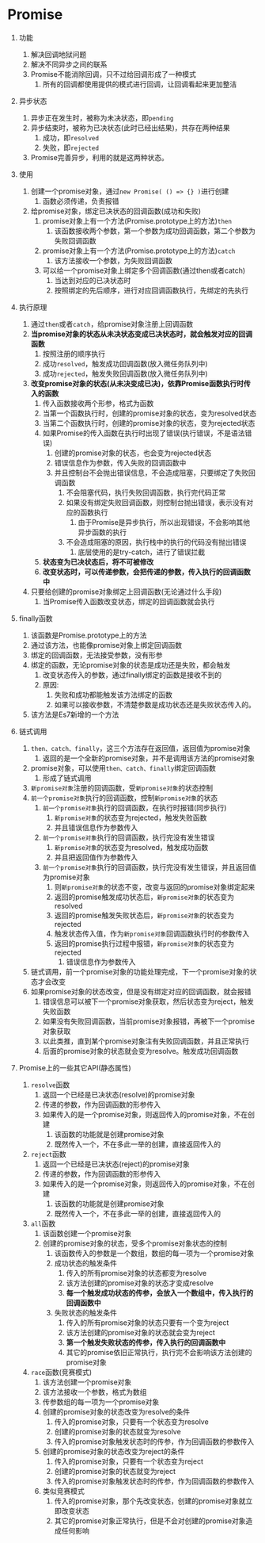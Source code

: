 # Promise


1. 功能
   1) 解决回调地狱问题
   2) 解决不同异步之间的联系
   3) Promise不能消除回调，只不过给回调形成了一种模式
      1) 所有的回调都使用提供的模式进行回调，让回调看起来更加整洁



2. 异步状态
   1) 异步正在发生时，被称为未决状态，即`pending`
   2) 异步结束时，被称为已决状态(此时已经出结果)，共存在两种结果
      1) 成功，即`resolved`
      2) 失败，即`rejected`
   3) Promise完善异步，利用的就是这两种状态。
    

3. 使用
   1) 创建一个promise对象，通过`new Promise( () => {} )`进行创建
      1) 函数必须传递，负责报错
   2) 给promise对象，绑定已决状态的回调函数(成功和失败)
      1) promise对象上有一个方法(Promise.prototype上的方法)`then`
         1) 该函数接收两个参数，第一个参数为成功回调函数，第二个参数为失败回调函数
      2) promise对象上有一个方法(Promise.prototype上的方法)`catch`
         1) 该方法接收一个参数，为失败回调函数
      3) 可以给一个promise对象上绑定多个回调函数(通过then或者catch)
         1) 当达到对应的已决状态时
         2) 按照绑定的先后顺序，进行对应回调函数执行，先绑定的先执行


4. 执行原理
   1) 通过`then`或者`catch`，给promise对象注册上回调函数
   2) **当promise对象的状态从未决状态变成已决状态时，就会触发对应的回调函数**
      1) 按照注册的顺序执行
      2) 成功`resolved`，触发成功回调函数(放入微任务队列中)
      3) 成功`rejected`，触发失败回调函数(放入微任务队列中)
   3) **改变promise对象的状态(从未决变成已决)，依靠Promise函数执行时传入的函数**
      1) 传入函数接收两个形参，格式为函数
      2) 当第一个函数执行时，创建的promise对象的状态，变为resolved状态
      3) 当第二个函数执行时，创建的promise对象的状态，变为rejected状态
      4) 如果Promise的传入函数在执行时出现了错误(执行错误，不是语法错误)
         1) 创建的promise对象的状态，也会变为rejected状态
         2) 错误信息作为参数，传入失败的回调函数中
         3) 并且控制台不会抛出错误信息，不会造成阻塞，只要绑定了失败回调函数
            1) 不会阻塞代码，执行失败回调函数，执行完代码正常
            2) 如果没有绑定失败回调函数，则控制台抛出错误，表示没有对应的函数执行
               1) 由于Promise是异步执行，所以出现错误，不会影响其他异步函数的执行
            3) 不会造成阻塞的原因，执行栈中的执行的代码没有抛出错误
               1) 底层使用的是try-catch，进行了错误拦截
      5) **状态变为已决状态后，将不可被修改**
      6) **改变状态时，可以传递参数，会把传递的参数，传入执行的回调函数中**
   4) 只要给创建的promise对象绑定上回调函数(无论通过什么手段)
      1) 当Promise传入函数改变状态，绑定的回调函数就会执行


5. finally函数
   1) 该函数是Promise.prototype上的方法
   2) 通过该方法，也能像promise对象上绑定回调函数
   3) 绑定的回调函数，无法接受参数，没有形参
   4) 绑定的函数，无论promise对象的状态是成功还是失败，都会触发
      1) 改变状态传入的参数，通过finally绑定的函数是接收不到的
      2) 原因: 
         1) 失败和成功都能触发该方法绑定的函数
         2) 如果可以接收参数，不清楚参数是成功状态还是失败状态传入的。
   5) 该方法是Es7新增的一个方法


6. 链式调用
   1) `then、catch、finally`，这三个方法存在返回值，返回值为promise对象
      1) 返回的是一个全新的promise对象，并不是调用该方法的promise对象
   2) promise对象，可以使用`then、catch、finally`绑定回调函数
      1) 形成了链式调用
   3) `新promise对象`注册的回调函数，受`新promise对象`的状态控制
   4) `前一个promise对象`执行的回调函数，控制`新promise对象`的状态
      1) `前一个promise对象`执行的回调函数，在执行时报错(同步执行)
         1) `新promise对象`的状态变为rejected，触发失败函数
         2) 并且错误信息作为参数传入
      2) `前一个promise对象`执行的回调函数，执行完没有发生错误
         1) `新promise对象`的状态变为resolved，触发成功函数
         2) 并且把返回值作为参数传入
      3) `前一个promise对象`执行的回调函数，执行完没有发生错误，并且返回值为promise对象
         1) 则`新promise对象`的状态不变，改变与返回的promise对象绑定起来
         2) 返回的promise触发成功状态后，`新promise对象`的状态变为resolved
         3) 返回的promise触发失败状态后，`新promise对象`的状态变为rejected
         4) 触发状态传入值，作为`新promise对象`回调函数执行时的参数传入
         5) 返回的promise执行过程中报错，`新promise对象`的状态变为rejected
            1) 错误信息作为参数传入
   5) 链式调用，前一个promise对象的功能处理完成，下一个promise对象的状态才会改变
   6) 如果promise对象的状态改变，但是没有绑定对应的回调函数，就会报错
      1) 错误信息可以被下一个promise对象获取，然后状态变为reject，触发失败函数
      2) 如果没有失败回调函数，当前promise对象报错，再被下一个promise对象获取
      3) 以此类推，直到某个promise对象注有失败回调函数，并且正常执行
      4) 后面的promise对象的状态就会变为resolve。触发成功回调函数


7. Promise上的一些其它API(静态属性)
   1) `resolve`函数
      1) 返回一个已经是已决状态(resolve)的promise对象
      2) 传递的参数，作为回调函数的形参传入
      3) 如果传入的是一个promise对象，则返回传入的promise对象，不在创建
         1) 该函数的功能就是创建promise对象
         2) 既然传入一个，不在多此一举的创建，直接返回传入的
   2) `reject`函数
      1) 返回一个已经是已决状态(reject)的promise对象
      2) 传递的参数，作为回调函数的形参传入
      3) 如果传入的是一个promise对象，则返回传入的promise对象，不在创建
         1) 该函数的功能就是创建promise对象
         2) 既然传入一个，不在多此一举的创建，直接返回传入的
   3) `all`函数
      1) 该函数创建一个promise对象
      2) 创建的promise对象的状态，受多个promise对象状态的控制
         1) 该函数传入的参数是一个数组，数组的每一项为一个promise对象
         2) 成功状态的触发条件
            1) 传入的所有promise对象的状态都变为resolve
            2) 该方法创建的promise对象的状态才变成resolve
            3) **每一个触发成功状态的传参，会放入一个数组中，传入执行的回调函数中**
         2) 失败状态的触发条件
            1) 传入的所有promise对象的状态只要有一个变为reject
            2) 该方法创建的promise对象的状态就会变为reject
            3) **第一个触发失败状态的传参，传入执行的回调函数中**
            4) 其它的promise依旧正常执行，执行完不会影响该方法创建的promise对象
   4) `race`函数(竞赛模式)
      1) 该方法创建一个promise对象
      2) 该方法接收一个参数，格式为数组
      3) 传参数组的每一项为一个promise对象
      4) 创建的promise对象的状态改变为resolve的条件
         1) 传入的promise对象，只要有一个状态变为resolve
         2) 创建的promise对象的状态就变为resolve
         3) 传入的promise对象触发状态时的传参，作为回调函数的参数传入
      5) 创建的promise对象的状态改变为reject的条件
         1) 传入的promise对象，只要有一个状态变为reject
         2) 创建的promise对象的状态就变为reject
         3) 传入的promise对象触发状态时的传参，作为回调函数的参数传入
      6) 类似竞赛模式
         1) 传入的promise对象，那个先改变状态，创建的promise对象就立即改变状态
         2) 其它的promise对象正常执行，但是不会对创建的promise对象造成任何影响